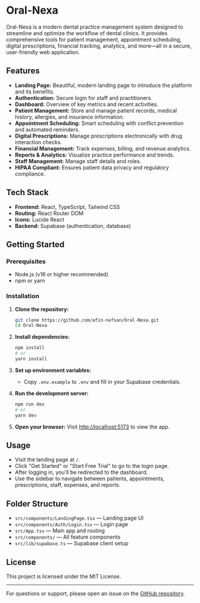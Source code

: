 # Oral-Nexa

Oral-Nexa is a modern dental practice management system designed to streamline and optimize the workflow of dental clinics. It provides comprehensive tools for patient management, appointment scheduling, digital prescriptions, financial tracking, analytics, and more—all in a secure, user-friendly web application.

## Features

- **Landing Page:** Beautiful, modern landing page to introduce the platform and its benefits.
- **Authentication:** Secure login for staff and practitioners.
- **Dashboard:** Overview of key metrics and recent activities.
- **Patient Management:** Store and manage patient records, medical history, allergies, and insurance information.
- **Appointment Scheduling:** Smart scheduling with conflict prevention and automated reminders.
- **Digital Prescriptions:** Manage prescriptions electronically with drug interaction checks.
- **Financial Management:** Track expenses, billing, and revenue analytics.
- **Reports & Analytics:** Visualize practice performance and trends.
- **Staff Management:** Manage staff details and roles.
- **HIPAA Compliant:** Ensures patient data privacy and regulatory compliance.

## Tech Stack

- **Frontend:** React, TypeScript, Tailwind CSS
- **Routing:** React Router DOM
- **Icons:** Lucide React
- **Backend:** Supabase (authentication, database)

## Getting Started

### Prerequisites
- Node.js (v16 or higher recommended)
- npm or yarn

### Installation

1. **Clone the repository:**
   ```bash
   git clone https://github.com/afin-nafsan/Oral-Nexa.git
   cd Oral-Nexa
   ```
2. **Install dependencies:**
   ```bash
   npm install
   # or
   yarn install
   ```
3. **Set up environment variables:**
   - Copy `.env.example` to `.env` and fill in your Supabase credentials.

4. **Run the development server:**
   ```bash
   npm run dev
   # or
   yarn dev
   ```

5. **Open your browser:**
   Visit [http://localhost:5173](http://localhost:5173) to view the app.

## Usage

- Visit the landing page at `/`.
- Click "Get Started" or "Start Free Trial" to go to the login page.
- After logging in, you'll be redirected to the dashboard.
- Use the sidebar to navigate between patients, appointments, prescriptions, staff, expenses, and reports.

## Folder Structure

- `src/components/LandingPage.tsx` — Landing page UI
- `src/components/Auth/Login.tsx` — Login page
- `src/App.tsx` — Main app and routing
- `src/components/` — All feature components
- `src/lib/supabase.ts` — Supabase client setup

## License

This project is licensed under the MIT License.

---

For questions or support, please open an issue on the [GitHub repository](https://github.com/afin-nafsan/Oral-Nexa).
